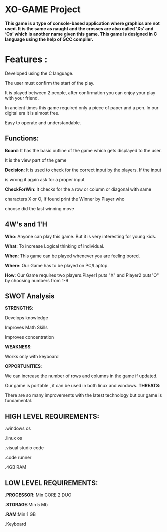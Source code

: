 # XO-GAME Project

**This game is a type of console-based application where graphics are not used. It is the same as naught and the crosses are also called ‘Xs’ and ‘Os’ which is another name given this game. This game is designed in C language using the help of GCC compiler.**


# Features :

Developed using the C language.

  

The user must confirm the start of the play.

  

It is played between 2 people, after confirmation you can enjoy your play with your friend.

  

In ancient times this game required only a piece of paper and a pen. In our digital era it is almost free.

  

Easy to operate and understandable.

## **Functions:**

**Board**: It has the basic outline of the game which gets displayed to the user.

It is the view part of the game

  

**Decision**: It is used to check for the correct input by the players. If the input

is wrong it again ask for a proper input

  

**CheckForWin**: It checks for the a row or column or diagonal with same

characters X or O, If found print the Winner by Player who

choose did the last winning move

## 4W's and 1'H

**Who**: Anyone can play this game. But it is very interesting for young kids.

  

**What**: To increase Logical thinking of individual.

  

**When**: This game can be played whenever you are feeling bored.

  

**Where**: Our Game has to be played on PC/Laptop.

  

**How**:    Our Game requires two players.Player1 puts "X" and Player2 puts"O" by choosing numbers from 1-9

## SWOT Analysis

**STRENGTHS**:

Develops knowledge

Improves Math Skills

Improves concentration

  

**WEAKNESS**:

Works only with keyboard

**OPPORTUNITIES**:

We can increase the number of rows and columns in the game if updated.

Our game is portable , it can be used in both linux and windows. 
**THREATS**:

There are so many improvements with the latest technology but our game is fundamental.

## HIGH LEVEL REQUIREMENTS:

.windows os

  

.linux os

  

.visual studio code

  

.code runner



.4GB RAM

## LOW LEVEL REQUIREMENTS:

.**PROCESSOR**: Min CORE 2 DUO



.**STORAGE**:Min 5 Mb



.**RAM**:Min 1 GB



.Keyboard
